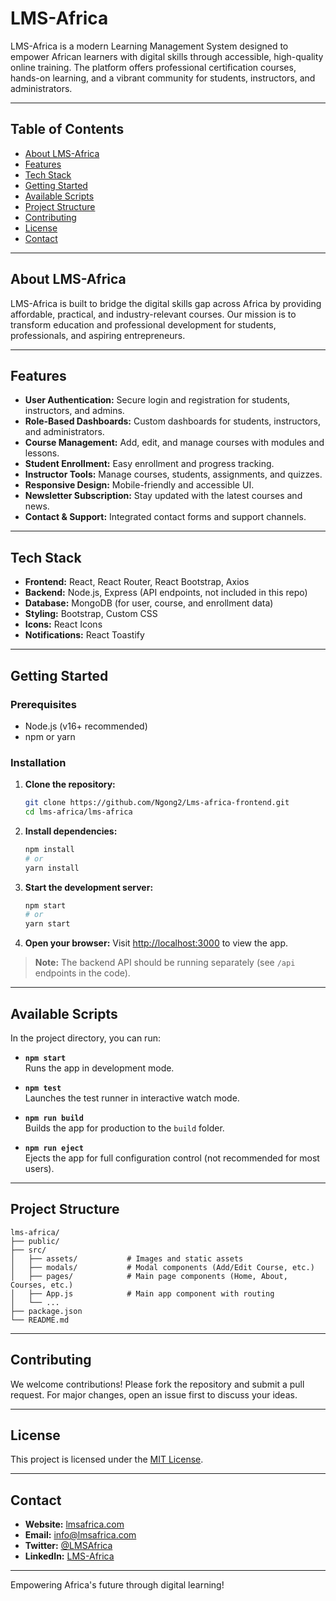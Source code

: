# LMS-Africa

LMS-Africa is a modern Learning Management System designed to empower African learners with digital skills through accessible, high-quality online training. The platform offers professional certification courses, hands-on learning, and a vibrant community for students, instructors, and administrators.

---

## Table of Contents

- [About LMS-Africa](#about-lms-africa)
- [Features](#features)
- [Tech Stack](#tech-stack)
- [Getting Started](#getting-started)
- [Available Scripts](#available-scripts)
- [Project Structure](#project-structure)
- [Contributing](#contributing)
- [License](#license)
- [Contact](#contact)

---

## About LMS-Africa

LMS-Africa is built to bridge the digital skills gap across Africa by providing affordable, practical, and industry-relevant courses. Our mission is to transform education and professional development for students, professionals, and aspiring entrepreneurs.

---

## Features

- **User Authentication:** Secure login and registration for students, instructors, and admins.
- **Role-Based Dashboards:** Custom dashboards for students, instructors, and administrators.
- **Course Management:** Add, edit, and manage courses with modules and lessons.
- **Student Enrollment:** Easy enrollment and progress tracking.
- **Instructor Tools:** Manage courses, students, assignments, and quizzes.
- **Responsive Design:** Mobile-friendly and accessible UI.
- **Newsletter Subscription:** Stay updated with the latest courses and news.
- **Contact & Support:** Integrated contact forms and support channels.

---

## Tech Stack

- **Frontend:** React, React Router, React Bootstrap, Axios
- **Backend:** Node.js, Express (API endpoints, not included in this repo)
- **Database:** MongoDB (for user, course, and enrollment data)
- **Styling:** Bootstrap, Custom CSS
- **Icons:** React Icons
- **Notifications:** React Toastify

---

## Getting Started

### Prerequisites

- Node.js (v16+ recommended)
- npm or yarn

### Installation

1. **Clone the repository:**
   ```bash
   git clone https://github.com/Ngong2/Lms-africa-frontend.git
   cd lms-africa/lms-africa
   ```

2. **Install dependencies:**
   ```bash
   npm install
   # or
   yarn install
   ```

3. **Start the development server:**
   ```bash
   npm start
   # or
   yarn start
   ```

4. **Open your browser:**
   Visit [http://localhost:3000](http://localhost:3000) to view the app.

> **Note:** The backend API should be running separately (see `/api` endpoints in the code).

---

## Available Scripts

In the project directory, you can run:

- **`npm start`**  
  Runs the app in development mode.

- **`npm test`**  
  Launches the test runner in interactive watch mode.

- **`npm run build`**  
  Builds the app for production to the `build` folder.

- **`npm run eject`**  
  Ejects the app for full configuration control (not recommended for most users).

---

## Project Structure

```
lms-africa/
├── public/
├── src/
│   ├── assets/           # Images and static assets
│   ├── modals/           # Modal components (Add/Edit Course, etc.)
│   ├── pages/            # Main page components (Home, About, Courses, etc.)
│   ├── App.js            # Main app component with routing
│   └── ...
├── package.json
└── README.md
```

---

## Contributing

We welcome contributions! Please fork the repository and submit a pull request. For major changes, open an issue first to discuss your ideas.

---

## License

This project is licensed under the [MIT License](LICENSE).

---

## Contact

- **Website:** [lmsafrica.com](https://lmsafrica.com)
- **Email:** info@lmsafrica.com
- **Twitter:** [@LMSAfrica](https://twitter.com/LMSAfrica)
- **LinkedIn:** [LMS-Africa](https://www.linkedin.com/company/lms-africa)

---

Empowering Africa's future through digital learning!
